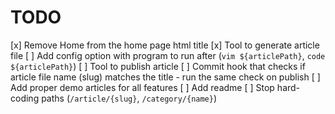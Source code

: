# TODO

[x] Remove Home from the home page html title
[x] Tool to generate article file
[ ] Add config option with program to run after (`vim ${articlePath}`, `code ${articlePath}`)
[ ] Tool to publish article
[ ] Commit hook that checks if article file name (slug) matches the title - run the same check on publish
[ ] Add proper demo articles for all features
[ ] Add readme
[ ] Stop hard-coding paths (`/article/{slug}`, `/category/{name}`)
